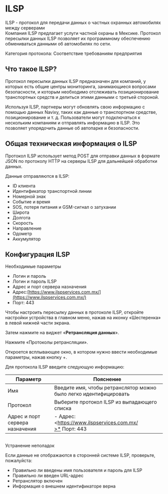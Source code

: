 # ILSP

ILSP - протокол для передачи данных о частных охранных автомобилях между серверами  
Компания ILSP предлагает услуги частной охраны в Мексике. Протокол пересылки данных ILSP позволяет их программному обеспечению обмениваться данными об автомобилях по сети.

Категория протокола: Соответствие требованиям предприятия

## Что такое ILSP?

  
Протокол пересылки данных ILSP предназначен для компаний, у которых есть общие центры мониторинга, занимающиеся вопросами безопасности, и которым необходимо отслеживать позиционирование транспортных средств и делиться этими данными с третьей стороной.

Используя ILSP, партнеры могут обновлять свою информацию с помощью данных Navixy, таких как данные о транспортном средстве, позиционирование и т. д. Пользователи могут подключаться к нескольким компаниям и отправлять информацию в ILSP. Это позволяет упорядочить данные об автопарке и безопасности.

## Общая техническая информация о ILSP

  
Протокол ILSP использует метод POST для отправки данных в формате JSON по протоколу HTTP на серверы ILSP для дальнейшей обработки данных.

Данные отправляются в ILSP:

- ID клиента
- Идентификатор транспортной линии
- Номерной знак
- Событие и время
- SOS, потеря питания и GSM-сигнал о затухании
- Широта
- Долгота
- Скорость
- Направление
- Одометр
- Аккумулятор

## Конфигурация ILSP

  
Необходимые параметры

- Логин и пароль
- Логин и пароль ILSP
- Адрес и порт сервера назначения
- Адрес:[https://www.ilspservices.com.mx/](https://www.ilspservices.com.mx/)
- Порт: 443

Чтобы настроить пересылку данных в протоколе ILSP, откройте настройки устройства в главном меню, нажав на иконку «Шестеренка» в левой нижней части экрана.

Затем нажмите на виджет «**Ретрансляция данных**».

Нажмите «Протоколы ретрансляции».

Откроется всплывающее окно, в котором нужно ввести необходимые параметры, нажав кнопку +.

Для протокола ILSP введите следующую информацию:

| Параметр | Пояснение |
| --- | --- |
| Имя | Введите имя, чтобы ретранслятор можно было легко идентифицировать |
| Протокол | Выберите протокол ILSP из выпадающего списка |
| Адрес и порт сервера назначения | - Адрес: <[https://www.ilspservices.com.mx/<br>>\*](https://www.ilspservices.com.mx/%3Cbr%3E%3E*) Порт: 443 |

##   
Устранение неполадок

  
Если данные не отображаются в сторонней системе ILSP, проверьте, пожалуйста:

- Правильно ли введены имя пользователя и пароль для ILSP
- Правильно ли введен URL-адрес
- Ретранслятор включен
- Информация о внешнем идентификаторе верна